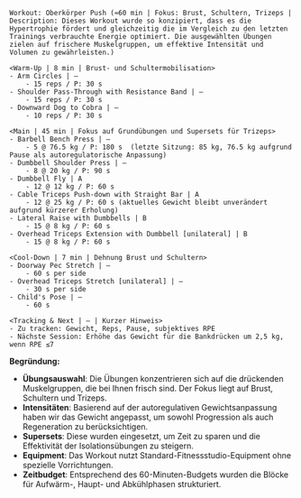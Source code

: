 ```
Workout: Oberkörper Push (≈60 min | Fokus: Brust, Schultern, Trizeps | Description: Dieses Workout wurde so konzipiert, dass es die Hypertrophie fördert und gleichzeitig die im Vergleich zu den letzten Trainings verbrauchte Energie optimiert. Die ausgewählten Übungen zielen auf frischere Muskelgruppen, um effektive Intensität und Volumen zu gewährleisten.)

<Warm-Up | 8 min | Brust- und Schultermobilisation>
- Arm Circles | –
    - 15 reps / P: 30 s
- Shoulder Pass-Through with Resistance Band | –
    - 15 reps / P: 30 s
- Downward Dog to Cobra | –
    - 10 reps / P: 30 s

<Main | 45 min | Fokus auf Grundübungen und Supersets für Trizeps>
- Barbell Bench Press | –
    - 5 @ 76.5 kg / P: 180 s  (letzte Sitzung: 85 kg, 76.5 kg aufgrund Pause als autoregulatorische Anpassung)
- Dumbbell Shoulder Press | –
    - 8 @ 20 kg / P: 90 s
- Dumbbell Fly | A
    - 12 @ 12 kg / P: 60 s
- Cable Triceps Push-down with Straight Bar | A
    - 12 @ 25 kg / P: 60 s (aktuelles Gewicht bleibt unverändert aufgrund kürzerer Erholung)
- Lateral Raise with Dumbbells | B
    - 15 @ 8 kg / P: 60 s
- Overhead Triceps Extension with Dumbbell [unilateral] | B
    - 15 @ 8 kg / P: 60 s

<Cool-Down | 7 min | Dehnung Brust und Schultern>
- Doorway Pec Stretch | –
    - 60 s per side
- Overhead Triceps Stretch [unilateral] | –
    - 30 s per side
- Child's Pose | –
    - 60 s

<Tracking & Next | – | Kurzer Hinweis>
- Zu tracken: Gewicht, Reps, Pause, subjektives RPE
- Nächste Session: Erhöhe das Gewicht für die Bankdrücken um 2,5 kg, wenn RPE ≤7
```

**Begründung:**
- **Übungsauswahl**: Die Übungen konzentrieren sich auf die drückenden Muskelgruppen, die bei Ihnen frisch sind. Der Fokus liegt auf Brust, Schultern und Trizeps.
- **Intensitäten**: Basierend auf der autoregulativen Gewichtsanpassung haben wir das Gewicht angepasst, um sowohl Progression als auch Regeneration zu berücksichtigen.
- **Supersets**: Diese wurden eingesetzt, um Zeit zu sparen und die Effektivität der Isolationsübungen zu steigern.
- **Equipment**: Das Workout nutzt Standard-Fitnessstudio-Equipment ohne spezielle Vorrichtungen.
- **Zeitbudget**: Entsprechend des 60-Minuten-Budgets wurden die Blöcke für Aufwärm-, Haupt- und Abkühlphasen strukturiert.